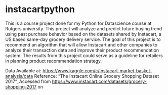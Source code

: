 # instacartpython
This is a course project done for my Python for Datascience course at Rutgers university.
This project will analyze and predict future buying trend using past purchase behavior based on the datasets shared by Instacart, a US based same-day grocery delivery service. The goal of this project is to recommend an algorithm that will allow Instacart and other companies to analyze their transaction data and improve their product recommendation system. The results from this project could serve as a guideline for retailers in planning product recommendation strategy.  

Data Available at: https://www.kaggle.com/c/instacart-market-basket-analysis/data
Reference: “The Instacart Online Grocery Shopping Dataset 2017”, Accessed from https://www.instacart.com/datasets/grocery-shopping-2017 on <date> 
